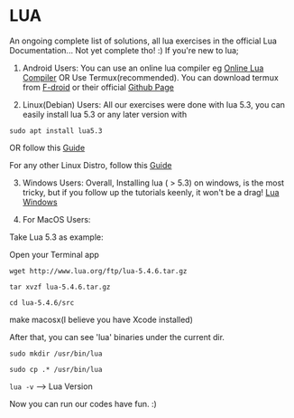 # LUA
An ongoing complete list of solutions, all lua exercises in the official Lua Documentation... Not yet complete tho! :)
If you're new to lua;
1. Android Users: 
  You can use an online lua compiler eg  [Online Lua Compiler](https://www.tutorialspoint.com/execute_lua_online.php) OR Use Termux(recommended).
  You can download termux from [F-droid](https://f-droid.org/en/packages/com.termux/) or their official [Github Page](https://github.com/termux/termux-app/releases)
  
2. Linux(Debian) Users:
  All our exercises were done with lua 5.3, you can easily install lua 5.3 or any later version with 
  
  `sudo apt install lua5.3`
  
  OR follow this [Guide](https://www.tecmint.com/install-lua-in-centos-ubuntu-linux/)
  
 For any other Linux Distro, follow this [Guide](https://www.tecmint.com/install-lua-in-centos-ubuntu-linux/)

3. Windows Users:
   Overall, Installing lua ( > 5.3) on windows, is the most tricky, but if you follow up the tutorials keenly, it won't be a drag! [Lua Windows](https://gist.github.com/Egor-Skriptunoff/cb952f7eaf39b7b1bf739b818ece87cd)
   
4. For MacOS Users:
   
Take Lua 5.3 as example:

Open your Terminal app

`wget http://www.lua.org/ftp/lua-5.4.6.tar.gz`

`tar xvzf lua-5.4.6.tar.gz`

`cd lua-5.4.6/src`

make macosx(I believe you have Xcode installed)

After that, you can see 'lua' binaries under the current dir.

``sudo mkdir /usr/bin/lua``

`sudo cp .* /usr/bin/lua`

`lua -v` --> Lua Version

Now you can run our codes have fun. :)

 
